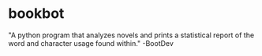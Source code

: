 # bookbot
"A python program that analyzes novels and prints a statistical report of the word and character usage found within." -BootDev
